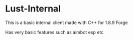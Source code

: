 # Lust-Internal

This is a basic internal client made with C++ for 1.8.9 Forge

Has very basic features such as aimbot esp etc
